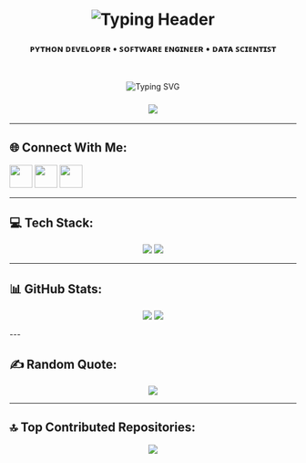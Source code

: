 <h1 align="center">
  <img src="https://readme-typing-svg.demolab.com?font=Orbitron&weight=700&size=30&pause=1000&color=00FFF0&center=true&vCenter=true&width=600&lines=System+Initializing...;Welcome+Back%2C+Ranjit+Pandey.;"alt="Typing Header" />
</h1>
<h3 align="center">ᴘʏᴛʜᴏɴ ᴅᴇᴠᴇʟᴏᴘᴇʀ • ꜱᴏꜰᴛᴡᴀʀᴇ ᴇɴɢɪɴᴇᴇʀ • ᴅᴀᴛᴀ ꜱᴄɪᴇɴᴛɪꜱᴛ</h3>

<br>

<p align="center">
  <img src="https://readme-typing-svg.demolab.com?font=Fira+Code&pause=1000&center=true&vCenter=true&width=435&lines=Data+Driven+Decisions;Creative+Code+Craftsman;Engineer+of+Tomorrow" alt="Typing SVG" />
</p>


<h3 align="center">
  <img src="https://img.shields.io/badge/CODENAME-THERANJITPANDEY-red?style=for-the-badge&logo=github" />
</h3>

---

## 🌐 Connect With Me:
<p align="left">
  <a href="https://instagram.com/theranjitpandey"><img src="https://skillicons.dev/icons?i=instagram" height="40" /></a>
  <a href="https://linkedin.com/in/ranjitpandey"><img src="https://skillicons.dev/icons?i=linkedin" height="40" /></a>
  <a href="https://x.com/theranjitpandey"><img src="https://skillicons.dev/icons?i=twitter" height="40" /></a>
</p>

---

## 💻 Tech Stack:
<p align="center">
  <img src="https://skillicons.dev/icons?i=python,cpp,html,css,js,react,nextjs,go,php,kotlin,r,git,github,bootstrap,angular,opencv" />
  <img src="https://skillicons.dev/icons?i=aws,gcp,azure,mysql,postgres,mongodb,sqlite,vscode,figma,anaconda,tensorflow,pytorch,numpy,pandas,matplotlib" />
</p>

---

## 📊 GitHub Stats:
<p align="center">
  <img src="https://github-readme-stats.vercel.app/api?username=theranjitpandey&show_icons=true&theme=dark&hide_border=true" />
  <img src="https://github-readme-stats.vercel.app/api/top-langs/?username=theranjitpandey&layout=compact&theme=dark&hide_border=true" />
</p>
---

## ✍️ Random Quote:
<p align="center">
  <img src="https://quotes-github-readme.vercel.app/api?type=horizontal&theme=dark" />
</p>

---

## 🔝 Top Contributed Repositories:
<p align="center">
  <img src="https://github-contributor-stats.vercel.app/api?username=theranjitpandey&limit=5&theme=dark&combine_all_yearly_contributions=true" />
</p> 
